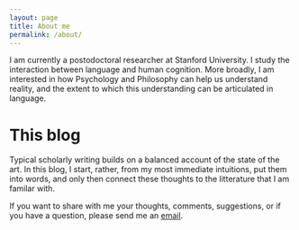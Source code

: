 ```yaml
---
layout: page
title: About me
permalink: /about/
---
```


I am currently a postodoctoral researcher at Stanford University. I study the interaction between language and human cognition. More broadly, I am interested in how Psychology and Philosophy can help us understand reality, and the extent to which this understanding can be articulated in language. 

# This blog
Typical scholarly writing builds on a balanced account of the state of the art. In this blog, I start, rather, from my most immediate intuitions, put them into words, and only then connect these thoughts to the litterature that I am familar with. 

If you want to share with me your thoughts, comments, suggestions, or if you have a question, please send me an [email](mailto:abdellah.fourtassi@gmail.com).
